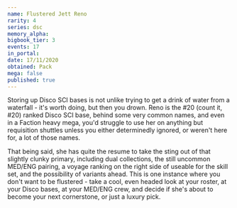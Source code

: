 ```yaml
---
name: Flustered Jett Reno
rarity: 4
series: dsc
memory_alpha:
bigbook_tier: 3
events: 17
in_portal:
date: 17/11/2020
obtained: Pack
mega: false
published: true
---
```


Storing up Disco SCI bases is not unlike trying to get a drink of water from a waterfall - it's worth doing, but then you drown. Reno is the #20 (count it, #20) ranked Disco SCI base, behind some very common names, and even in a Faction heavy mega, you'd struggle to use her on anything but requisition shuttles unless you either determinedly ignored, or weren't here for, a lot of those names.

That being said, she has quite the resume to take the sting out of that slightly clunky primary, including dual collections, the still uncommon MED/ENG pairing, a voyage ranking on the right side of useable for the skill set, and the possibility of variants ahead. This is one instance where you don't want to be flustered - take a cool, even headed look at your roster, at your Disco bases, at your MED/ENG crew, and decide if she's about to become your next cornerstone, or just a luxury pick.
